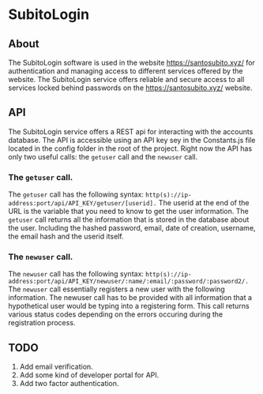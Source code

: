 # SubitoLogin
## About
The SubitoLogin software is used in the website https://santosubito.xyz/ for authentication and managing access to different services offered by the website.
The SubitoLogin service offers reliable and secure access to all services locked behind passwords on the https://santosubito.xyz/ website.
## API
The SubitoLogin service offers a REST api for interacting with the accounts database. 
The API is accessible using an API key sey in the Constants.js file located in the config folder in the root of the project.
Right now the API has only two useful calls: the `getuser` call and the `newuser` call.
### The `getuser` call.
The `getuser` call has the following syntax: `http(s)://ip-address:port/api/API_KEY/getuser/[userid].`
The userid at the end of the URL is the variable that you need to know to get the user information.
The `getuser` call returns all the information that is stored in the database about the user. Including the hashed password, email, date of creation, username, the email hash and the userid itself.
### The `newuser` call.
The `newuser` call has the following syntax: `http(s)://ip-address:port/api/API_KEY/newuser/:name/:email/:password/:password2/.`
The `newuser` call essentially registers a new user with the following information. The newuser call has to be provided with all information that a hypothetical user would be typing into a registering form. This call returns various status codes depending on the errors occuring during the registration process. 
## TODO
1. Add email verification.
2. Add some kind of developer portal for API.
3. Add two factor authentication.